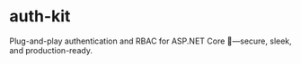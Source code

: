 # auth-kit
Plug-and-play authentication and RBAC for ASP.NET Core 🔐—secure, sleek, and production-ready.
